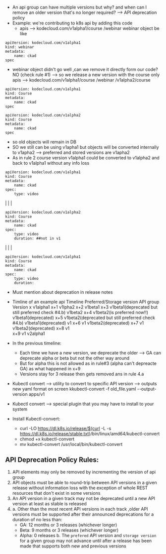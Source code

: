 - An api group can have multiple versions but why? and when can I remove an older version that's no longer required? --> API deprecation policy
- Example: we're contributing to k8s api by adding this code
  - apis --> kodecloud.com/v1alpha1/course
                                   /webinar
webinar object be like
```
apiVersion: kodecloud.com/v1alpha1
kind: webinar
metadata:
    name: ckad
spec
```
- webinar object didn't go well ,can we remove it directly form our code? NO (check rule #1) --> so we release a new version with the course only
apis --> kodecloud.com/v1alpha1/course
                               /webinar
                      /v1alpha2/course
```                      
apiVersion: kodecloud.com/v1alpha1
kind: Course
metadata:
    name: ckad
spec
```

```                      
apiVersion: kodecloud.com/v1alpha2
kind: Course
metadata:
    name: ckad
spec
```
- so old objects will remain in DB 
- SO we still can be using v1apha1 but objects will be converted internally to v1apha2 --> preferred and stored versions are v1apha2
- As in rule 2 course version v1alpha1 could be converted to v1alpha2 and back to v1alpha1 without any info loss

```                      
apiVersion: kodecloud.com/v1alpha1
kind: Course
metadata:
    name: ckad
spec:
    type: video
```
|
|
|
```                      
apiVersion: kodecloud.com/v1alpha2
kind: Course
metadata:
    name: ckad
spec:
    type: video
    duration: ##not in v1
```
|
|
|
```                      
apiVersion: kodecloud.com/v1alpha1
kind: Course
metadata:
    name: ckad
spec:
    type: video
    duration:
```

- Must mention about deprecation in release notes 
- Timline of an example api
Timeline   Preferred/Storage version                            API group Version
x          v1alpha1
x+1        v1lpha2
x+2        v1beta1
x+3        v1beta1(deprecated but still preferred check #4.b)   v1beta2
x+4        v1beta2(is preferred now!!)                          v1beta1(deprecated)
x+5        v1beta2(deprecated but still preferred check #4.b)   v1beta1(deprecated) v1
x+6        v1                                                   v1beta2(deprecated)
x+7        v1                                                   v1beta2(deprecated)
x+8        v1                                                 
x+9        v1                                                   v2alpha1



- In the previous timeline:
  - Each time we have a new version, we deprecate the older --> GA can deprecate alpha or beta but not the other way around
  - But for alpha this is not allowed as in rule#3 (alpha can't depreacte GA) as what happened in x+9
  - Versions stay for 3 release then gets removed ans in rule 4.a
- Kubectl convert --> utility to convert to specific API version --> outputs new yaml format on screen
 kkubectl-convert -f old_file.yaml --output-version apps/v1
- Kubectl convert --> special plugin that you may have to install to your system
- Install Kubectl-convert:
  - curl -LO https://dl.k8s.io/release/$(curl -L -s https://dl.k8s.io/release/stable.txt)/bin/linux/amd64/kubectl-convert
  - chmod +x kubectl-convert 
  - mv kubectl-convert /usr/local/bin/kubectl-convert
## API Deprecation Policy Rules:
1. API elements may only be removed by incrementing the version of api group
2. API objects must be able to round-trip between API versions in a given release without information loss with the exception of whole REST resources that don't exist in some versions
3. An API version in a given track may not be deprecated until a new API version at least as stable is released
4. a. Other than the most recent API versions in each track ,older API versions must be supported after their announced deprecations for a duration of  no less than:
      - GA: 12 months or 3 releases (whichever longer)
      - Beta: 9 months or 3 releases (whichever longer)
      - Alpha: 0 releases
   b. The `prefered` API version and `storage version`  for a given group may not advance until after a release has been made that supports both new and previous versions
